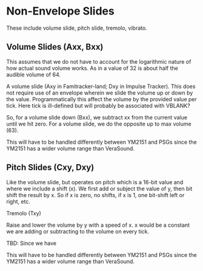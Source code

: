 Non-Envelope Slides
===================

These include volume slide, pitch slide, tremolo, vibrato.

Volume Slides (Axx, Bxx)
------------------------

This assumes that we do not have to account for the logarithmic nature of
how actual sound volume works. As in a value of 32 is about half the
audible volume of 64.

A volume slide (Axy in Famitracker-land; Dxy in Impulse Tracker). This does
not require use of an envelope wherein we slide the volume up or down by
the value. Programmatically this affect the volume by the provided value per
tick. Here tick is ill-defined but will probably be associated with VBLANK?

So, for a volume slide down (Bxx), we subtract xx from the current value
until we hit zero. For a volume slide, we do the opposite up to max volume
(63).

This will have to be handled differently between YM2151 and PSGs since the
YM2151 has a wider volume range than VeraSound.

Pitch Slides (Cxy, Dxy)
-----------------------

Like the volume slide, but operates on pitch which is a 16-bit value and
where we include a shift (x). We first add or subject the value of y,
then bit shift the result by x. So if x is zero, no shifts, if x is 1, one
bit-shift left or right, etc.

Tremolo (Txy)

Raise and lower the volume by y with a speed of x. x would be a constant we
are adding or subtracting to the volume on every tick.

TBD: Since we have

This will have to be handled differently between YM2151 and PSGs since the
YM2151 has a wider volume range than VeraSound.
